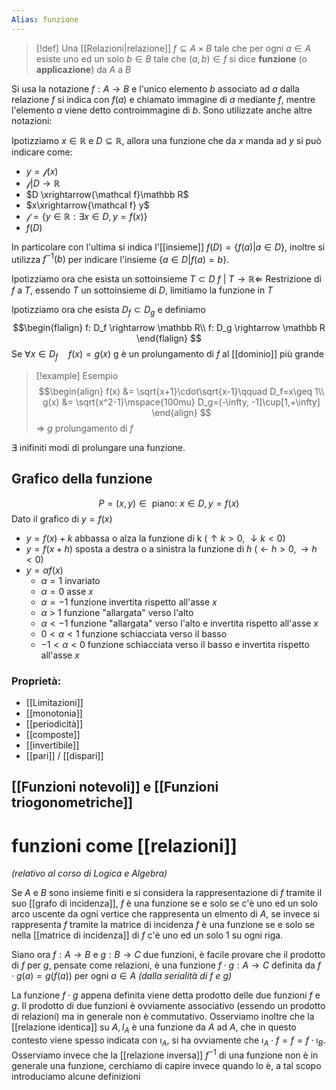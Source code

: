 ```yaml
---
Alias: funzione
---
```


>[!def]
>Una [[Relazioni|relazione]] $f \subseteq A \times B$ tale che per ogni $a \in A$ esiste uno ed un solo $b \in B$ tale che $(a,b) \in f$ si dice **funzione** (o **applicazione**) da $A$ a $B$

Si usa la notazione $f : A \to B$ e l'unico elemento $b$ associato ad $a$ dalla relazione $f$ si indica con $f(a)$ e chiamato immagine di $a$ mediante $f$, mentre l'elemento $a$ viene detto controimmagine di $b$. Sono utilizzate anche altre notazioni:

Ipotizziamo $x \in \mathbb R$ e $D \subseteq \mathbb R$, allora una funzione che da $x$ manda ad $y$ si può indicare come:

- $y = \mathcal f(x)$ 
- $\mathcal{f} | D \rightarrow\mathbb R$
- $D \xrightarrow{\mathcal f}\mathbb R$
- $x\xrightarrow{\mathcal f} y$
- $\mathcal f = \left\lbrace y \in \mathbb R : \exists x \in D, y = f(x)\right\rbrace$
- $f(D)$

In particolare con l'ultima si indica l'[[insieme]] $f(D) = \{ f(a) | a \in D \}$, inoltre si utilizza $f^{-1}(b)$ per indicare l'insieme $\{ a \in D | f(a) = b \}$.

Ipotizziamo ora che esista un sottoinsieme  $T \subset D$
$f \ |\ T \rightarrow \mathbb R \Longleftarrow$ Restrizione di $f$ a $T$, essendo $T$ un sottoinsieme di $D$, limitiamo la funzione in $T$

Ipotizziamo ora che esista $D_f \subset D_g$ e definiamo
$$\begin{flalign}
f: D_f \rightarrow \mathbb R\\
f: D_g \rightarrow \mathbb R
\end{flalign}
$$
Se $\forall x \in D_f\quad f(x) = g(x)$ g è un prolungamento di $f$ al [[dominio]] più grande

>[!example] Esempio
>$$\begin{align}
>f(x) &= \sqrt{x+1}\cdot\sqrt{x-1}\qquad D_f=x\geq 1\\
>g(x) &= \sqrt{x^2-1}\mspace{100mu} D_g=(-\infty, -1]\cup[1,+\infty]
>\end{align}
>$$
>$\Longrightarrow$ $g$ prolungamento di $f$

$\exists$ inifiniti modi di prolungare una funzione.


## Grafico della funzione

$$P = (x,y) \in \text{ piano: } x \in D, y = f(x)$$
Dato il grafico di $y = f(x)$
- $y = f(x) + k$ abbassa o alza la funzione di k ($\uparrow k > 0$, $\downarrow k< 0$)
- $y = f(x +  h)$ sposta a destra o a sinistra la funzione di $h$ ($\leftarrow h > 0,\rightarrow h < 0$)
 - $y = \alpha f(x)$
    - $\alpha = 1$ invariato
    - $\alpha = 0$ asse $x$
    - $\alpha = -1$ funzione invertita rispetto all'asse $x$
	- $\alpha$ > 1 funzione "allargata" verso l'alto
	- $\alpha < -1$ funzione "allargata" verso l'alto e invertita rispetto all'asse $x$
	- $0 < \alpha <1$ funzione schiacciata verso il basso
	- $-1 < \alpha < 0$ funzione schiacciata verso il basso e invertita rispetto all'asse $x$ 


### Proprietà:
- [[Limitazioni]]
- [[monotonia]]
- [[periodicità]]
- [[composte]]
- [[invertibile]]
- [[pari]] / [[dispari]]




## [[Funzioni notevoli]] e [[Funzioni triogonometriche]]

# funzioni come [[relazioni]]
*(relativo al corso di Logica e Algebra)*

Se $A$ e $B$ sono insieme finiti e si considera la rappresentazione di $f$ tramite il suo [[grafo di incidenza]], $f$ è una funzione se e solo se c'è uno ed un solo arco uscente da ogni vertice che rappresenta un elmento di $A$, se invece si rappresenta $f$ tramite la matrice di incidenza $f$ è una funzione se e solo se nella [[matrice di incidenza]] di $f$ c'è uno ed un solo $1$ su ogni riga.

Siano ora $f : A \to B$ e $g : B \to C$ due funzioni, è facile provare che il prodotto di $f$ per $g$, pensate come relazioni, è una funzione $f \cdot g : A \to C$ definita da $f \cdot g (a) = g(f(a))$ per ogni $a \in A$ *(dalla serialità di $f$ e $g$)*

La funzione $f \cdot g$ appena definita viene detta prodotto delle due funzioni $f$ e $g$.
Il prodotto di due funzioni è ovviamente associativo (essendo un prodotto di relazioni) ma in generale non è commutativo.
Osserviamo inoltre che la [[relazione identica]] su $A, I_{A}$ è una funzione da $A$ ad $A$, che in questo contesto viene spesso indicata con $\imath_{A}$, si ha ovviamente che $\imath_{A} \cdot f = f = f \cdot \imath_{B}$.
Osserviamo invece che la [[relazione inversa]] $f^{-1}$ di una funzione non è in generale una funzione, cerchiamo di capire invece quando lo è, a tal scopo introduciamo alcune definizioni

